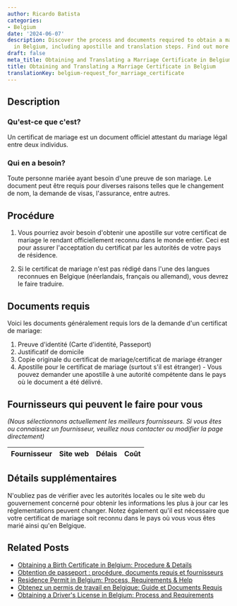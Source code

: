 ```yaml
---
author: Ricardo Batista
categories:
- Belgium
date: '2024-06-07'
description: Discover the process and documents required to obtain a marriage certificate
  in Belgium, including apostille and translation steps. Find out more now!
draft: false
meta_title: Obtaining and Translating a Marriage Certificate in Belgium
title: Obtaining and Translating a Marriage Certificate in Belgium
translationKey: belgium-request_for_marriage_certificate
---
```


## Description
### Qu'est-ce que c'est?
Un certificat de mariage est un document officiel attestant du mariage légal entre deux individus.

### Qui en a besoin?
Toute personne mariée ayant besoin d'une preuve de son mariage. Le document peut être requis pour diverses raisons telles que le changement de nom, la demande de visas, l'assurance, entre autres.

## Procédure
1. Vous pourriez avoir besoin d'obtenir une apostille sur votre certificat de mariage le rendant officiellement reconnu dans le monde entier. Ceci est pour assurer l'acceptation du certificat par les autorités de votre pays de résidence.

2. Si le certificat de mariage n'est pas rédigé dans l'une des langues reconnues en Belgique (néerlandais, français ou allemand), vous devrez le faire traduire.

## Documents requis
Voici les documents généralement requis lors de la demande d'un certificat de mariage:

1. Preuve d'identité (Carte d'identité, Passeport)
2. Justificatif de domicile
3. Copie originale du certificat de mariage/certificat de mariage étranger
4. Apostille pour le certificat de mariage (surtout s'il est étranger) - Vous pouvez demander une apostille à une autorité compétente dans le pays où le document a été délivré.

## Fournisseurs qui peuvent le faire pour vous
_(Nous sélectionnons actuellement les meilleurs fournisseurs. Si vous êtes ou connaissez un fournisseur, veuillez nous contacter ou modifier la page directement)_

| Fournisseur     |     Site web    |     Délais       |       Coût       |
| :-------------: | :-------------: |  :-------------: | :-------------: |

## Détails supplémentaires
N'oubliez pas de vérifier avec les autorités locales ou le site web du gouvernement concerné pour obtenir les informations les plus à jour car les réglementations peuvent changer. Notez également qu'il est nécessaire que votre certificat de mariage soit reconnu dans le pays où vous vous êtes marié ainsi qu'en Belgique.


## Related Posts

- [Obtaining a Birth Certificate in Belgium: Procedure & Details](https://tramitit.com/fr/guides/belgium/demande_dacte_de_naissance/)
- [Obtention de passeport : procédure, documents requis et fournisseurs](https://tramitit.com/fr/guides/belgium/demande_de_passeport/)
- [Residence Permit in Belgium: Process, Requirements & Help](https://tramitit.com/fr/guides/belgium/demande_de_titre_de_sejour/)
- [Obtenez un permis de travail en Belgique: Guide et Documents Requis](https://tramitit.com/fr/guides/belgium/demande_de_permis_de_travail/)
- [Obtaining a Driver's License in Belgium: Process and Requirements](https://tramitit.com/fr/guides/belgium/demande_de_permis_de_conduire/)